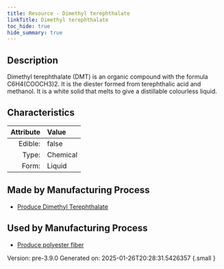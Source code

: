 ```yaml
---
title: Resource - Dimethyl terephthalate
linkTitle: Dimethyl terephthalate
toc_hide: true
hide_summary: true
---
```


## Description
&#10;&#9;&#9;Dimethyl terephthalate (DMT) is an organic compound with the formula C6H4(COOCH3)2. &#10;&#9;&#9;It is the diester formed from terephthalic acid and methanol.&#9;&#10;&#9;&#9;It is a white solid that melts to give a distillable colourless liquid.&#10;&#9;

## Characteristics

| Attribute      | Value |
|--------:|:------|
|Edible:|false|
|Type:|Chemical|
|Form:|Liquid|
 
## Made by Manufacturing Process

- [Produce Dimethyl Terephthalate](/docs/definitions/process/produce-dimethyl-terephthalate)

## Used by Manufacturing Process

- [Produce polyester fiber](/docs/definitions/process/produce-polyester-fiber)


    

Version: pre-3.9.0 Generated on: 2025-01-26T20:28:31.5426357
{.small }
